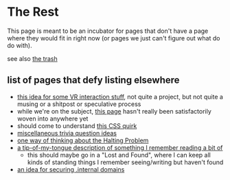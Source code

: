 # The Rest

This page is meant to be an incubator for pages that don't have a page where they would fit in right now (or pages we just can't figure out what do do with).

see also [the trash](4adf317e-82f2-4241-9231-e6d23667aeaf.md)

## list of pages that defy listing elsewhere

- [this idea for some VR interaction stuff](fc1ed894-b4bb-4e2b-925e-503491970f63.md), not quite a project, but not quite a musing or a shitpost or speculative process
- while we're on the subject, [this page](2e874825-eb8d-4b42-9c31-dfcf4f30a799.md) hasn't really been satisfactorily woven into anywhere yet
- should come to understand [this CSS quirk](01316278-880f-4511-815f-0fa290444e00.md)
- [miscellaneous trivia question ideas](797d6d95-a07c-407f-a1b7-1c89c07bc7ec.md)
- [one way of thinking about the Halting Problem](7d58dbe1-5d51-4ece-a20d-5dd9d197fc5f.md)
- [a tip-of-my-tongue description of something I remember reading a bit of](a2141f2a-0326-44ca-87f4-74ac0dc6613f.md)
  - this should maybe go in a "Lost and Found", where I can keep all kinds of standing things I remember seeing/writing but haven't found
- [an idea for securing .internal domains](b07aa324-ac8d-4b4d-99d2-d0dd11168b4a.md)
